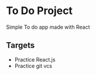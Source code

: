 # To Do Project
Simple To do app made with React

## Targets

- Practice React.js
- Practice git vcs
